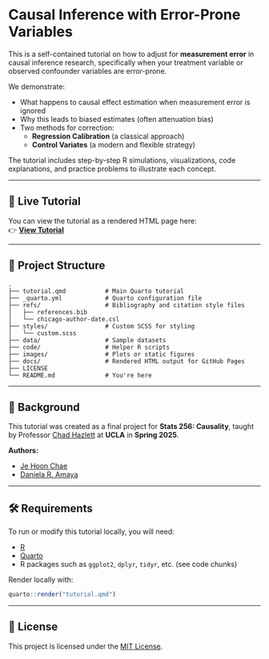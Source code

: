 # Causal Inference with Error-Prone Variables

This is a self-contained tutorial on how to adjust for **measurement error** in causal inference research, specifically when your treatment variable or observed confounder variables are error-prone.

We demonstrate:

- What happens to causal effect estimation when measurement error is ignored
- Why this leads to biased estimates (often attenuation bias)
- Two methods for correction:
  - **Regression Calibration** (a classical approach)
  - **Control Variates** (a modern and flexible strategy)

The tutorial includes step-by-step R simulations, visualizations, code explanations, and practice problems to illustrate each concept.

---

## 📖 Live Tutorial

You can view the tutorial as a rendered HTML page here:  
👉 **[View Tutorial](https://jehoonchae.github.io/eiv-tutorial/)**  

---

## 📁 Project Structure

```
.
├── tutorial.qmd           # Main Quarto tutorial
├── _quarto.yml            # Quarto configuration file
├── refs/                  # Bibliography and citation style files
│   ├── references.bib
│   └── chicago-author-date.csl
├── styles/                # Custom SCSS for styling
│   └── custom.scss
├── data/                  # Sample datasets
├── code/                  # Helper R scripts
├── images/                # Plots or static figures
├── docs/                  # Rendered HTML output for GitHub Pages
├── LICENSE
└── README.md              # You're here
```

---

## 🧠 Background

This tutorial was created as a final project for **Stats 256: Causality**, taught by Professor [Chad Hazlett](https://www.chadhazlett.com/) at **UCLA** in **Spring 2025**.

**Authors:**
- [Je Hoon Chae](https://jehoonchae.github.io/)
- [Daniela R. Amaya](https://www.linkedin.com/in/danielaramaya/)

---

## 🛠 Requirements

To run or modify this tutorial locally, you will need:

- [R](https://www.r-project.org/)
- [Quarto](https://quarto.org/)
- R packages such as `ggplot2`, `dplyr`, `tidyr`, etc. (see code chunks)

Render locally with:

```r
quarto::render("tutorial.qmd")
```

---

## 📄 License

This project is licensed under the [MIT License](LICENSE).
